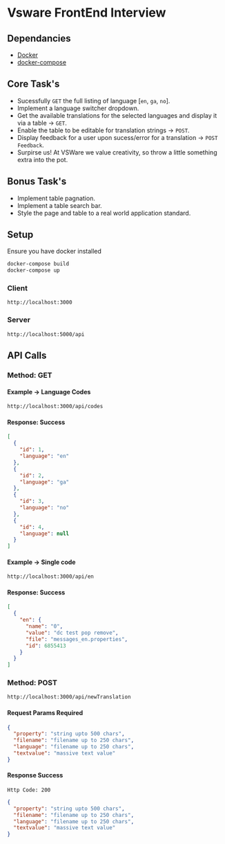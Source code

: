 # Vsware FrontEnd Interview

## Dependancies

+ [Docker](https://docs.docker.com/install/)
+ [docker-compose](https://docs.docker.com/compose/install/)

## Core Task's

+ Sucessfully `GET` the full listing of language [`en`, `ga`, `no`].
+ Implement a language switcher dropdown.
+ Get the available translations for the selected languages and display it via a table -> `GET`.
+ Enable the table to be editable for translation strings -> `POST`.
+ Display feedback for a user upon sucess/error for a translation -> `POST Feedback`.
+ Surpirse us! At VSWare we value creativity, so throw a little something extra into the pot.

## Bonus Task's

+ Implement table pagnation.
+ Implement a table search bar.
+ Style the page and table to a real world application standard.

## Setup

Ensure you have docker installed

```bash
docker-compose build
docker-compose up
```

### Client

`http://localhost:3000`

### Server

`http://localhost:5000/api`

## API Calls

### Method: GET

#### Example -> Language Codes

```sh
http://localhost:3000/api/codes
```

#### Response: Success

```json
[
  {
    "id": 1,
    "language": "en"
  },
  {
    "id": 2,
    "language": "ga"
  },
  {
    "id": 3,
    "language": "no"
  },
  {
    "id": 4,
    "language": null
  }
]
```

#### Example -> Single code

```sh
http://localhost:3000/api/en
```

#### Response: Success

```json
[
  {
    "en": {
      "name": "0",
      "value": "dc test pop remove",
      "file": "messages_en.properties",
      "id": 6855413
    }
  }
]
```

### Method: POST
```sh
http://localhost:3000/api/newTranslation
```
#### Request Params Required

```json
{
  "property": "string upto 500 chars",
  "filename": "filename up to 250 chars",
  "language": "filename up to 250 chars",
  "textvalue": "massive text value"
}
```

#### Response Success

`Http Code: 200`

```json
{
  "property": "string upto 500 chars",
  "filename": "filename up to 250 chars",
  "language": "filename up to 250 chars",
  "textvalue": "massive text value"
}
```
